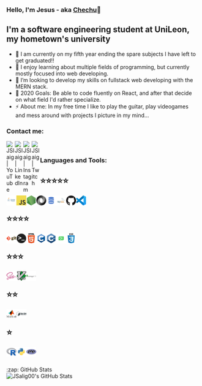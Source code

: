 <!---
JSlaig/JSlaig is a ✨ special ✨ repository because its `README.md` (this file) appears on your GitHub profile.
You can click the Preview link to take a look at your changes.
--->


### Hello, I'm Jesus - aka [Chechu][Website]👋


## I'm a software engineering student at UniLeon, my hometown's university

- 🔭 I am currently on my fifth year ending the spare subjects I have left to get graduated!!
- 🌱 I enjoy learning about multiple fields of programming, but currently mostly focused into web developing.
- 📖 I’m looking to develop my skills on fullstack web developing with the MERN stack.
- 🥅 2020 Goals: Be able to code fluently on React, and after that decide on what field I'd rather specialize.
- ⚡ About me: In my free time I like to play the guitar, play videogames and mess around with projects I picture in my mind...

### Contact me:

[<img align="left" alt="JSlaig | YouTube" width="22px" src="https://cdn.jsdelivr.net/npm/simple-icons@v3/icons/gmail.svg" />][gmail]
[<img align="left" alt="JSlaig | LinkedIn" width="22px" src="https://cdn.jsdelivr.net/npm/simple-icons@v3/icons/linkedin.svg" />][linkedin]
<!--- [<img align="left" alt="JSlaig | Twitter" width="22px" src="https://cdn.jsdelivr.net/npm/simple-icons@v3/icons/twitter.svg" />][twitter] --->
[<img align="left" alt="JSlaig | Instagram" width="22px" src="https://cdn.jsdelivr.net/npm/simple-icons@v3/icons/instagram.svg" />][instagram]
[<img align="left" alt="JSlaig | Twitch" width="22px" src="https://cdn.jsdelivr.net/npm/simple-icons@v3/icons/twitch.svg" />][twitch]

<br />

### Languages and Tools:

## ⭐⭐⭐⭐⭐


<img align="left" alt="Java" width="26px" src="https://raw.githubusercontent.com/github/explore/80688e429a7d4ef2fca1e82350fe8e3517d3494d/topics/java/java.png" />
<img align="left" alt="JavaScript" width="26px" src="https://raw.githubusercontent.com/github/explore/80688e429a7d4ef2fca1e82350fe8e3517d3494d/topics/javascript/javascript.png" />
<img align="left" alt="Node.js" width="26px" src="https://raw.githubusercontent.com/github/explore/80688e429a7d4ef2fca1e82350fe8e3517d3494d/topics/nodejs/nodejs.png" />
<img align="left" alt="JSON" width="26px" src="https://raw.githubusercontent.com/github/explore/80688e429a7d4ef2fca1e82350fe8e3517d3494d/topics/json/json.png" />
<img align="left" alt="SQL" width="26px" src="https://raw.githubusercontent.com/github/explore/80688e429a7d4ef2fca1e82350fe8e3517d3494d/topics/sql/sql.png" />
<img align="left" alt="MySQL" width="26px" src="https://raw.githubusercontent.com/github/explore/80688e429a7d4ef2fca1e82350fe8e3517d3494d/topics/mysql/mysql.png" />
<img align="left" alt="GitHub" width="26px" src="https://raw.githubusercontent.com/github/explore/78df643247d429f6cc873026c0622819ad797942/topics/github/github.png" />
<img align="left" alt="Visual Studio Code" width="26px" src="https://raw.githubusercontent.com/github/explore/80688e429a7d4ef2fca1e82350fe8e3517d3494d/topics/visual-studio-code/visual-studio-code.png" />

<br />


## ⭐⭐⭐⭐

<img align="left" alt="Git" width="26px" src="https://raw.githubusercontent.com/github/explore/80688e429a7d4ef2fca1e82350fe8e3517d3494d/topics/git/git.png" />
<img align="left" alt="Terminal" width="26px" src="https://raw.githubusercontent.com/github/explore/80688e429a7d4ef2fca1e82350fe8e3517d3494d/topics/terminal/terminal.png" />
<img align="left" alt="HTML5" width="26px" src="https://raw.githubusercontent.com/github/explore/80688e429a7d4ef2fca1e82350fe8e3517d3494d/topics/html/html.png" />
<img align="left" alt="C" width="26px" src="https://raw.githubusercontent.com/github/explore/80688e429a7d4ef2fca1e82350fe8e3517d3494d/topics/c/c.png" />
<img align="left" alt="C++" width="26px" src="https://raw.githubusercontent.com/github/explore/80688e429a7d4ef2fca1e82350fe8e3517d3494d/topics/cpp/cpp.png" />
<img align="left" alt="Qt" width="26px" src="https://raw.githubusercontent.com/github/explore/80688e429a7d4ef2fca1e82350fe8e3517d3494d/topics/qt/qt.png" />
<img align="left" alt="CSS3" width="26px" src="https://raw.githubusercontent.com/github/explore/80688e429a7d4ef2fca1e82350fe8e3517d3494d/topics/css/css.png" />

<br />

## ⭐⭐⭐


<img align="left" alt="Sass" width="26px" src="https://raw.githubusercontent.com/github/explore/80688e429a7d4ef2fca1e82350fe8e3517d3494d/topics/sass/sass.png" />
<img align="left" alt="Vim" width="26px" src="https://raw.githubusercontent.com/github/explore/80688e429a7d4ef2fca1e82350fe8e3517d3494d/topics/vim/vim.png" />
<img align="left" alt="MongoDB" width="26px" src="https://raw.githubusercontent.com/github/explore/80688e429a7d4ef2fca1e82350fe8e3517d3494d/topics/mongodb/mongodb.png" />

<br />

## ⭐⭐

<!--- <img align="lleft" alt="React" width="26px" src="https://raw.githubusercontent.com/github/explore/80688e429a7d4ef2fca1e82350fe8e3517d3494d/topics/react/react.png" /> --->
<img align="left" alt="Matlab" width="26px" src="https://raw.githubusercontent.com/github/explore/80688e429a7d4ef2fca1e82350fe8e3517d3494d/topics/matlab/matlab.png" />
<img align="left" alt="Bash" width="26px" src="https://raw.githubusercontent.com/github/explore/80688e429a7d4ef2fca1e82350fe8e3517d3494d/topics/bash/bash.png" />


<br />

## ⭐
<img align="left" alt="R" width="26px" src="https://raw.githubusercontent.com/github/explore/80688e429a7d4ef2fca1e82350fe8e3517d3494d/topics/r/r.png" />
<img align="left" alt="Python" width="26px" src="https://raw.githubusercontent.com/github/explore/80688e429a7d4ef2fca1e82350fe8e3517d3494d/topics/python/python.png" />
<img align="left" alt="PHP" width="26px" src="https://raw.githubusercontent.com/github/explore/80688e429a7d4ef2fca1e82350fe8e3517d3494d/topics/php/php.png" />

<br />







<br />
<br />

<summary>:zap: GitHub Stats</summary>

<img align="left" alt="JSalig00's GitHub Stats" src="https://github-readme-stats.vercel.app/api?username=Jsalig00&show_icons=true&hide_border=true" />


[website]: https://github.com/jsalig00
[gmail]: mailto:jsaligz@gmail.com
[twitch]: https://www.twitch.tv/zer0kmh
<!--- [twitter]: https://twitter.com/JSlaig --->
[instagram]: https://www.instagram.com/jslaig/?hl=es
[linkedin]: https://www.linkedin.com/in/jesús-salinero-guzmán-6bb407225/
